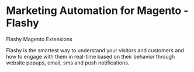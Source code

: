 # Marketing Automation for Magento - Flashy
Flashy Magento Extensions

Flashy is the smartest way to understand your visitors and customers and how to engage with them in real-time based on their behavior through website popups, email, sms and push notifications.
